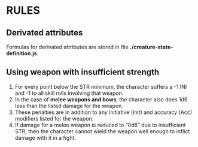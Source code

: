 # RULES

## Derivated attributes
Formulas for derivated attributes are stored in file __./creature-state-definition.js__.

## Using weapon with insufficient strength
1) For every point below the STR minimum, the character suffers a -1
INI and -1 to all skill rolls involving that weapon. 
2) In the case of __melee weapons and bows__, the character also does 1d6 less than
the listed damage for the weapon.
3) These penalties are in addition to any initiative (Init) and accuracy (Acc) modifiers listed for the weapon. 
4) If damage for a melee weapon is reduced to “0d6” due to insufficient STR,
then the character cannot wield the weapon well enough to inflict damage
with it in a fight.

